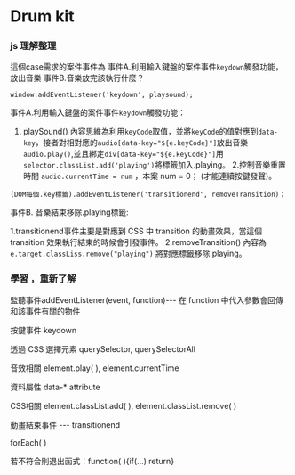 # Drum kit

### js 理解整理
這個case需求的案件事件為 事件A.利用輸入鍵盤的案件事件`keydown`觸發功能，放出音樂  事件B.音樂放完該執行什麼？

 
 ```
window.addEventListener('keydown', playsound);
```
事件A.利用輸入鍵盤的案件事件`keydown`觸發功能：

1. playSound() 內容思維為利用`keyCode`取值，並將`keyCode`的值對應到`data-key`，接者對相對應的`audio[data-key="${e.keyCode}"]`放出音樂	 `audio.play()`,並且綁定`div[data-key="${e.keyCode}"]`用`selector.classList.add('playing')`將標籤加入.playing。
2.控制音樂重置時間 `audio.currentTime = num`  ，本案 num = 0； (才能連續按鍵發聲)。

 

```
(DOM每個.key標籤).addEventListener('transitionend', removeTransition)；
```
事件B. 音樂結束移除.playing標籤:

1.transitionend事件主要是對應到 CSS 中 transition 的動畫效果，當這個 transition 效果執行結束的時候會引發事件。
2.removeTransition() 內容為 `e.target.classLiss.remove("playing")`  將對應標籤移除.playing。


### 學習 ，重新了解

監聽事件addEventListener(event, function)--- 在 function 中代入參數會回傳和該事件有關的物件

按鍵事件 keydown

透過 CSS 選擇元素 querySelector, querySelectorAll

音效相關 element.play( ), element.currentTime 

資料屬性 data-* attribute

CSS相關 element.classList.add( ), element.classList.remove( )

動畫結束事件 --- transitionend

forEach( )

若不符合則退出函式：function( ){if(...) return}
